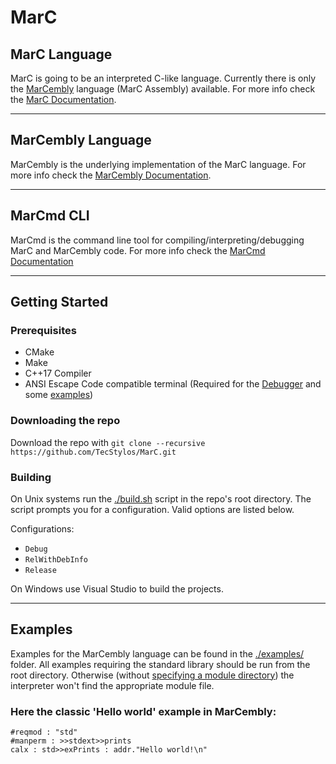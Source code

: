 # MarC

## MarC Language
MarC is going to be an interpreted C-like language.
Currently there is only the [MarCembly](#MarCemblyLang) language (MarC Assembly) available.
For more info check the [MarC Documentation](./docs/MarC.md).
***
## MarCembly Language

MarCembly is the underlying implementation of the MarC language.
For more info check the [MarCembly Documentation](./docs/MarCembly.md).
***

## MarCmd CLI
MarCmd is the command line tool for compiling/interpreting/debugging MarC and MarCembly code.
For more info check the [MarCmd Documentation](./docs/MarCmd.md)
***

## Getting Started
### Prerequisites
 * CMake
 * Make
 * C++17 Compiler
 * ANSI Escape Code compatible terminal (Required for the [Debugger](./docs/MarCmd.md) and some [examples](./examples/))

### Downloading the repo
Download the repo with `git clone --recursive https://github.com/TecStylos/MarC.git`

### Building
On Unix systems run the [./build.sh](./build.sh) script in the repo's root directory.
The script prompts you for a configuration. Valid options are listed below.

Configurations:
 * `Debug`
 * `RelWithDebInfo`
 * `Release`

On Windows use Visual Studio to build the projects.
***

## Examples
Examples for the MarCembly language can be found in the [./examples/](./examples/) folder.
All examples requiring the standard library should be run from the root directory. Otherwise (without [specifying a module directory](./docs/MarCmd.md)) the interpreter won't find the appropriate module file.

### Here the classic 'Hello world' example in MarCembly:
```MarCembly
#reqmod : "std"
#manperm : >>stdext>>prints
calx : std>>exPrints : addr."Hello world!\n"
```
